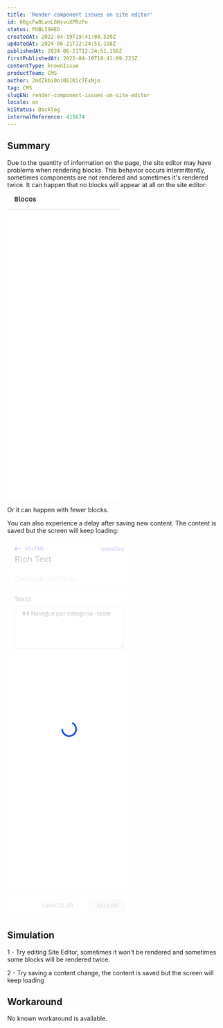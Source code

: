 ```yaml
---
title: 'Render component issues on site editor'
id: 66gcFw8LwnL6WsvuXPRzFn
status: PUBLISHED
createdAt: 2022-04-19T19:41:08.520Z
updatedAt: 2024-06-21T12:24:51.158Z
publishedAt: 2024-06-21T12:24:51.158Z
firstPublishedAt: 2022-04-19T19:41:09.223Z
contentType: knownIssue
productTeam: CMS
author: 2mXZkbi0oi061KicTExNjo
tag: CMS
slugEN: render-component-issues-on-site-editor
locale: en
kiStatus: Backlog
internalReference: 415674
---
```


## Summary


Due to the quantity of information on the page, the site editor may have problems when rendering blocks. This behavior occurs intermittently, sometimes components are not rendered and sometimes it's rendered twice. It can happen that no blocks will appear at all on the site editor:
 ![](https://raw.githubusercontent.com/vtexdocs/known-issues/refs/heads/main/docs/en/known-issues/CMS/render-component-issues-on-site-editor_1.png)

Or it can happen with fewer blocks.

You can also experience a delay after saving new content. The content is saved but the screen will keep loading:

 ![](https://raw.githubusercontent.com/vtexdocs/known-issues/refs/heads/main/docs/en/known-issues/CMS/render-component-issues-on-site-editor_2.png)


##

## Simulation


1 - Try editing Site Editor, sometimes it won't be rendered and sometimes some blocks will be rendered twice.

2 - Try saving a content change, the content is saved but the screen will keep loading


##

## Workaround


No known workaround is available.



